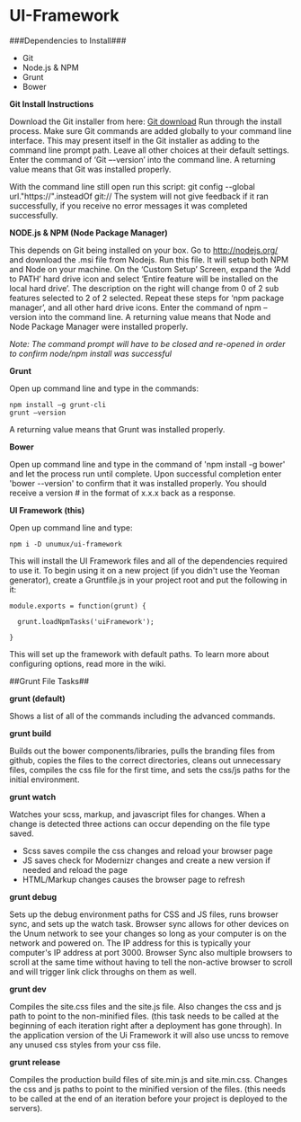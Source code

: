 UI-Framework
============

###Dependencies to Install###
- Git
- Node.js & NPM
- Grunt
- Bower

**Git Install Instructions**

Download the Git installer from here: [Git download](http://git-scm.com/downloads) Run through the install process.  Make sure Git commands are added globally to your command line interface.  This may present itself in the Git installer as adding to the command line prompt path.  Leave all other choices at their default settings.  Enter the command of ‘Git –-version’ into the command line.  A returning value means that Git was installed properly.

With the command line still open run this script: git config --global url."https://".insteadOf git://  The system will not give feedback if it ran successfully, if you receive no error messages it was completed successfully. 

**NODE.js & NPM (Node Package Manager)**

This depends on Git being installed on your box.  Go to http://nodejs.org/ and download the .msi file from Nodejs.  Run this file.  It will setup both NPM and Node on your machine.  On the ‘Custom Setup’ Screen, expand the ‘Add to PATH’ hard drive icon and select ‘Entire feature will be installed on the local hard drive’.  The description on the right will change from 0 of 2 sub features selected to 2 of 2 selected.  Repeat these steps for ‘npm package manager’, and all other hard drive icons.  Enter the command of npm –version into the command line.  A returning value means that Node and Node Package Manager were installed properly. 

*Note:  The command prompt will have to be closed and re-opened in order to confirm node/npm install was successful*

**Grunt**

Open up command line and type in the commands:

```
npm install –g grunt-cli
grunt –version
```

A returning value means that Grunt was installed properly.

**Bower**

Open up command line and type in the command of 'npm install -g bower' and let the process run until complete. Upon successful completion enter 'bower --version' to confirm that it was installed properly. You should receive a version # in the format of x.x.x back as a response. 

**UI Framework (this)**

Open up command line and type:

```
npm i -D unumux/ui-framework 
```

This will install the UI Framework files and all of the dependencies required to use it. To begin using it on a new project (if you didn't use the Yeoman generator), create a Gruntfile.js in your project root and put the following in it:

```
module.exports = function(grunt) {

  grunt.loadNpmTasks('uiFramework');

}
```

This will set up the framework with default paths. To learn more about configuring options, read more in the wiki.

##Grunt File Tasks##

**grunt (default)**

Shows a list of all of the commands including the advanced commands.

**grunt build**

Builds out the bower components/libraries, pulls the branding files from github, copies the files to the correct directories, cleans out unnecessary files, compiles the css file for the first time, and sets the css/js paths for the initial environment. 

**grunt watch**

Watches your scss, markup, and javascript files for changes. When a change is detected three actions can occur depending on the file type saved.
- Scss saves compile the css changes and reload your browser page
- JS saves check for Modernizr changes and create a new version if needed and reload the page
- HTML/Markup changes causes the browser page to refresh

**grunt debug**

Sets up the debug environment paths for CSS and JS files, runs browser sync, and sets up the watch task. Browser sync allows for other devices on the Unum network to see your changes so long as your computer is on the network and powered on. The IP address for this is typically your computer's IP address at port 3000. Browser Sync also multiple browsers to scroll at the same time without having to tell the non-active browser to scroll and will trigger link click throughs on them as well. 

**grunt dev**

Compiles the site.css files and the site.js file.  Also changes the css and js path to point to the non-minified files.  (this task needs to be called at the beginning of each iteration right after a deployment has gone through).  In the application version of the Ui Framework it will also use uncss to remove any unused css styles from your css file.  

**grunt release**

Compiles the production build files of site.min.js and site.min.css.  Changes the css and js paths to point to the minified version of the files.  (this needs to be called at the end of an iteration before your project is deployed to the servers).
